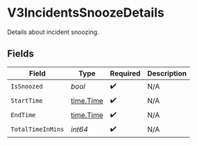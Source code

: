 # V3IncidentsSnoozeDetails

Details about incident snoozing.


## Fields

| Field                                     | Type                                      | Required                                  | Description                               |
| ----------------------------------------- | ----------------------------------------- | ----------------------------------------- | ----------------------------------------- |
| `IsSnoozed`                               | *bool*                                    | :heavy_check_mark:                        | N/A                                       |
| `StartTime`                               | [time.Time](https://pkg.go.dev/time#Time) | :heavy_check_mark:                        | N/A                                       |
| `EndTime`                                 | [time.Time](https://pkg.go.dev/time#Time) | :heavy_check_mark:                        | N/A                                       |
| `TotalTimeInMins`                         | *int64*                                   | :heavy_check_mark:                        | N/A                                       |